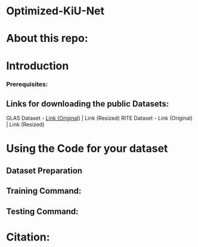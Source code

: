# Optimized-KiU-Net
# About this repo:
# Introduction
### Prerequisites:
## Links for downloading the public Datasets:
GLAS Dataset - [Link (Original)]([url](https://warwick.ac.uk/fac/sci/dcs/research/tia/glascontest/)) | Link (Resized)
RITE Dataset - Link (Original) | Link (Resized)
# Using the Code for your dataset
## Dataset Preparation
## Training Command:
## Testing Command:
# Citation:
